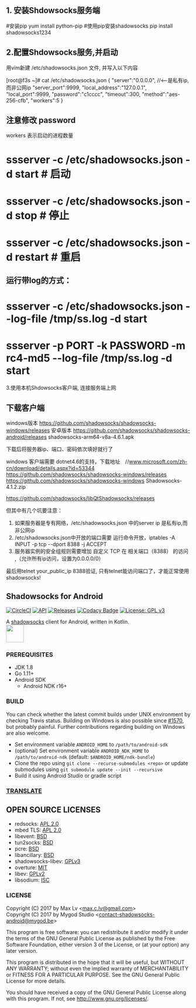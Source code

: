
## 1. 安装Shdowsocks服务端


#安装pip
yum install python-pip
#使用pip安装shadowsocks
pip install shadowsocks1234



## 2.配置Shdowsocks服务,并启动

用vim新建 /etc/shadowsocks.json 文件, 并写入以下内容


[root@f3s ~]# cat /etc/shadowsocks.json 
{
    "server":"0.0.0.0",   //<--是私有ip,而非公网ip
    "server_port":9999,
    "local_address":"127.0.0.1",
    "local_port":9999,
    "password":"c1cccc",
    "timeout":300,
    "method":"aes-256-cfb",
    "workers":5
}

## 注意修改 password 
workers 表示启动的进程数量 
# ssserver -c /etc/shadowsocks.json -d start   # 启动
# ssserver -c /etc/shadowsocks.json -d stop   # 停止
# ssserver -c /etc/shadowsocks.json -d restart  # 重启
## 运行带log的方式：
# ssserver -c /etc/shadowsocks.json --log-file /tmp/ss.log -d start

# ssserver -p PORT -k PASSWORD -m rc4-md5 --log-file /tmp/ss.log -d start


3.使用本机Shdowsocks客户端, 连接服务端上网

## 下载客户端 
windows版本 https://github.com/shadowsocks/shadowsocks-windows/releases
安卓版本    https://github.com/shadowsocks/shadowsocks-android/releases
            shadowsocks-arm64-v8a-4.6.1.apk

下载后将服务器ip、端口、密码依次填好就行了

windows 客户端需要 dotnet4.6的支持，下载地址　//www.microsoft.com/zh-cn/download/details.aspx?id=53344
https://github.com/shadowsocks/shadowsocks-windows/releases
https://github.com/shadowsocks/shadowsocks-windows
Shadowsocks-4.1.2.zip

https://github.com/shadowsocks/libQtShadowsocks/releases

但其中有几个坑要注意：
1. 如果服务器是专有网络，/etc/shadowsocks.json 中的server ip 是私有ip,而非公网ip
2. /etc/shadowsocks.json中开放的端口需要 运行命令开放，iptables -A INPUT -p tcp --dport 8388 -j ACCEPT
3. 服务器实例的安全组规则需要增加 自定义 TCP 在 相关端口（8388） 的访问 ,（允许所有ip访问，设置为0.0.0.0/0）

最后用telnet your_public_ip 8388验证, 只有telnet能访问端口了，才能正常使用shadowsocks!


## Shadowsocks for Android

[![CircleCI](https://circleci.com/gh/shadowsocks/shadowsocks-android.svg?style=svg)](https://circleci.com/gh/shadowsocks/shadowsocks-android)
[![API](https://img.shields.io/badge/API-21%2B-brightgreen.svg?style=flat)](https://android-arsenal.com/api?level=21)
[![Releases](https://img.shields.io/github/downloads/shadowsocks/shadowsocks-android/total.svg)](https://github.com/shadowsocks/shadowsocks-android/releases)
[![Codacy Badge](https://api.codacy.com/project/badge/Grade/1a21d48d466644cdbcb57a1889abea5b)](https://www.codacy.com/app/shadowsocks/shadowsocks-android?utm_source=github.com&amp;utm_medium=referral&amp;utm_content=shadowsocks/shadowsocks-android&amp;utm_campaign=Badge_Grade)
[![License: GPL v3](https://img.shields.io/badge/License-GPL%20v3-blue.svg)](https://www.gnu.org/licenses/gpl-3.0)

A [shadowsocks](http://shadowsocks.org) client for Android, written in Kotlin.  
<a href="https://play.google.com/store/apps/details?id=com.github.shadowsocks"><img src="https://play.google.com/intl/en_us/badges/images/generic/en-play-badge.png" height="48"></a>


### PREREQUISITES

* JDK 1.8
* Go 1.11+
* Android SDK
  - Android NDK r16+

### BUILD

You can check whether the latest commit builds under UNIX environment by checking Travis status.
Building on Windows is also possible since [#1570](https://github.com/shadowsocks/shadowsocks-android/pull/1570),
but probably painful. Further contributions regarding building on Windows are also welcome.

* Set environment variable `ANDROID_HOME` to `/path/to/android-sdk`
* (optional) Set environment variable `ANDROID_NDK_HOME` to `/path/to/android-ndk` (default: `$ANDROID_HOME/ndk-bundle`)
* Clone the repo using `git clone --recurse-submodules <repo>` or update submodules using `git submodule update --init --recursive`
* Build it using Android Studio or gradle script

### [TRANSLATE](https://discourse.shadowsocks.org/t/poeditor-translation-main-thread/30)

## OPEN SOURCE LICENSES

<ul>
    <li>redsocks: <a href="https://github.com/shadowsocks/redsocks/blob/shadowsocks-android/README">APL 2.0</a></li>
    <li>mbed TLS: <a href="https://github.com/ARMmbed/mbedtls/blob/development/LICENSE">APL 2.0</a></li>
    <li>libevent: <a href="https://github.com/shadowsocks/libevent/blob/master/LICENSE">BSD</a></li>
    <li>tun2socks: <a href="https://github.com/shadowsocks/badvpn/blob/shadowsocks-android/COPYING">BSD</a></li>
    <li>pcre: <a href="https://android.googlesource.com/platform/external/pcre/+/master/dist2/LICENCE">BSD</a></li>
    <li>libancillary: <a href="https://github.com/shadowsocks/libancillary/blob/shadowsocks-android/COPYING">BSD</a></li>
    <li>shadowsocks-libev: <a href="https://github.com/shadowsocks/shadowsocks-libev/blob/master/LICENSE">GPLv3</a></li>
    <li>overture: <a href="https://github.com/shawn1m/overture/blob/master/LICENSE">MIT</a></li>
    <li>libev: <a href="https://github.com/shadowsocks/libev/blob/master/LICENSE">GPLv2</a></li>
    <li>libsodium: <a href="https://github.com/jedisct1/libsodium/blob/master/LICENSE">ISC</a></li>
</ul>

### LICENSE

Copyright (C) 2017 by Max Lv <<max.c.lv@gmail.com>>  
Copyright (C) 2017 by Mygod Studio <<contact-shadowsocks-android@mygod.be>>

This program is free software: you can redistribute it and/or modify
it under the terms of the GNU General Public License as published by
the Free Software Foundation, either version 3 of the License, or
(at your option) any later version.

This program is distributed in the hope that it will be useful,
but WITHOUT ANY WARRANTY; without even the implied warranty of
MERCHANTABILITY or FITNESS FOR A PARTICULAR PURPOSE.  See the
GNU General Public License for more details.

You should have received a copy of the GNU General Public License
along with this program. If not, see <http://www.gnu.org/licenses/>.
